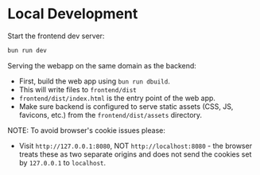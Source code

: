 # Local Development

Start the frontend dev server:

```sh
bun run dev
```

Serving the webapp on the same domain as the backend:

- First, build the web app using `bun run dbuild`.
- This will write files to `frontend/dist`
- `frontend/dist/index.html` is the entry point of the web app.
- Make sure backend is configured to serve static assets (CSS, JS, favicons, etc.) from the `frontend/dist/assets` directory.

NOTE: To avoid browser's cookie issues please:

- Visit `http://127.0.0.1:8080`, NOT `http://localhost:8080` - the browser treats these as two separate origins and does not send the cookies set by `127.0.0.1` to `localhost`.
